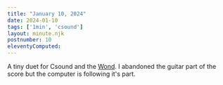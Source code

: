 ```yaml
---
title: "January 10, 2024"
date: 2024-01-10
tags: ['1min', 'csound']
layout: minute.njk
postnumber: 10
eleventyComputed:
---
```



A tiny duet for Csound and the [Wond](https://www.guitarworld.com/news/meet-vo-wond-stylus-excites-sustains-and-controls-guitar-strings-vibration-video). I abandoned the guitar part of the score but the computer is following it's part. 





